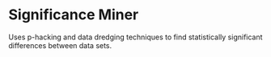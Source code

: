 # Significance Miner
Uses p-hacking and data dredging techniques to find statistically significant differences between data sets.
